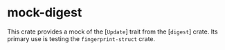 # mock-digest

This crate provides a mock of the [`Update`] trait from the [`digest`] crate. Its primary use is testing the `fingerprint-struct` crate.
